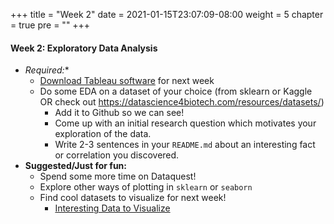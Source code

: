 +++
title = "Week 2"
date = 2021-01-15T23:07:09-08:00
weight = 5
chapter = true
pre = "<b></b>"
+++

#### Week 2: Exploratory Data Analysis
- *Required:** 
  - [Download Tableau software](https://access.tufts.edu/tableau) for next week
  - Do some EDA on a dataset of your choice (from sklearn or Kaggle OR check out https://datascience4biotech.com/resources/datasets/)
    - Add it to Github so we can see!
    - Come up with an initial research question which motivates your exploration of the data.
    - Write 2-3 sentences in your `README.md` about an interesting fact or correlation you discovered.
- **Suggested/Just for fun:** 
  - Spend some more time on Dataquest!
  - Explore other ways of plotting in `sklearn` or `seaborn`
  - Find cool datasets to visualize for next week!
    - [Interesting Data to Visualize](https://www.kaggle.com/alexisbcook/data-for-datavis)
